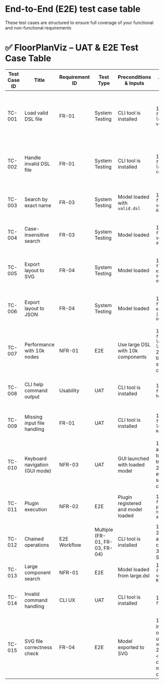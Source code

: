 # End-to-End (E2E) test case table

These test cases are structured to ensure full coverage of your functional and non-functional requirements

# ✅ FloorPlanViz – UAT & E2E Test Case Table

| Test Case ID | Title                            | Requirement ID | Test Type | Preconditions & Inputs                      | Test Steps                                                                                                                                       | Expected Result                                                                                   |
|--------------|----------------------------------|----------------|-----------|-------------------------------------|--------------------------------------------------------------------------------------------------------------------------------------------------|----------------------------------------------------------------------------------------------------|
| TC-001       | Load valid DSL file              | FR-01          | System Testing   | CLI tool is installed               | 1. Run `floorviz load -f valid.dsl`                                                                                                              | CLI shows “Successfully loaded…” and returns exit code 0. Tree is populated internally.            |
| TC-002       | Handle invalid DSL file          | FR-01          | System Testing      | CLI tool is installed               | 1. Run `floorviz load -f corrupt.dsl`                                                                                                            | CLI prints an error message. Exit code is non-zero. No model is created.                           |
| TC-003       | Search by exact name             | FR-03          | System Testing   | Model loaded with `valid.dsl`       | 1. Run `floorviz search -n ALU_1`                                                                                                                | CLI prints hierarchy path of `ALU_1`. Exit code is 0.                                              |
| TC-004       | Case-insensitive search          | FR-03          | System Testing      | Model loaded                        | 1. Run `floorviz search -n alu_1`                                                                                                                | Same result as `ALU_1`. Match should be case-insensitive.                                          |
| TC-005       | Export layout to SVG             | FR-04          | System Testing       | Model loaded                        | 1. Run `floorviz export -t svg -o out.svg`                                                                                                       | `out.svg` file exists, is non-empty, and viewable in SVG viewer                                    |
| TC-006       | Export layout to JSON            | FR-04          | System Testing       | Model loaded                        | 1. Run `floorviz export -t json -o out.json`                                                                                                     | `out.json` contains valid JSON and matches model content                                           |
| TC-007       | Performance with 10k nodes       | NFR-01         | E2E       | Use large DSL with 10k components   | 1. Run `floorviz load -f large.dsl`  <br>2. Measure time from start to completion                                                               | Operation completes in <500ms. CPU <80%. Memory <200MB                                             |
| TC-008       | CLI help command output          | Usability      | UAT       | CLI tool is installed               | 1. Run `floorviz --help`                                                                                                                         | Help text is printed with descriptions for all commands                                            |
| TC-009       | Missing input file handling      | FR-01          | UAT       | CLI tool is installed               | 1. Run `floorviz load -f missing.dsl`                                                                                                            | CLI returns exit code ≠ 0 with “File not found” message                                            |
| TC-010       | Keyboard navigation (GUI mode)   | NFR-03         | UAT       | GUI launched with loaded model      | 1. Press arrow keys to navigate tree <br>2. Press enter to select a component                                                                  | Focus changes between nodes. UI updates correctly                                                  |
| TC-011       | Plugin execution                 | NFR-02         | E2E       | Plugin registered and model loaded  | 1. Run `floorviz plugin run -n area_checker`                                                                                                     | Plugin executes and prints result (e.g., “Area within limit”)                                      |
| TC-012       | Chained operations               | E2E Workflow   | Multiple (FR-01, FR-03, FR-04) | CLI tool is installed               | 1. Load DSL <br>2. Search for a component <br>3. Export to SVG                                                                                  | All commands succeed and output matches expectations                                               |
| TC-013       | Large component search           | NFR-01         | E2E       | Model loaded from large.dsl         | 1. Run `floorviz search -n RISC_Core_98`                                                                                                         | Search completes in <200ms                                                                         |
| TC-014       | Invalid command handling         | CLI UX         | UAT       | CLI tool is installed               | 1. Run `floorviz foo`                                                                                                                            | CLI prints “Unknown command ‘foo’”. Exit code ≠ 0                                                  |
| TC-015       | SVG file correctness check       | FR-04          | E2E       | Model exported to SVG               | 1. Open SVG in browser or parse using `xml.etree` <br>2. Check `<rect>` or `<g>` count matches components                                     | SVG is valid XML. Component shapes match hierarchy from model                                      |

